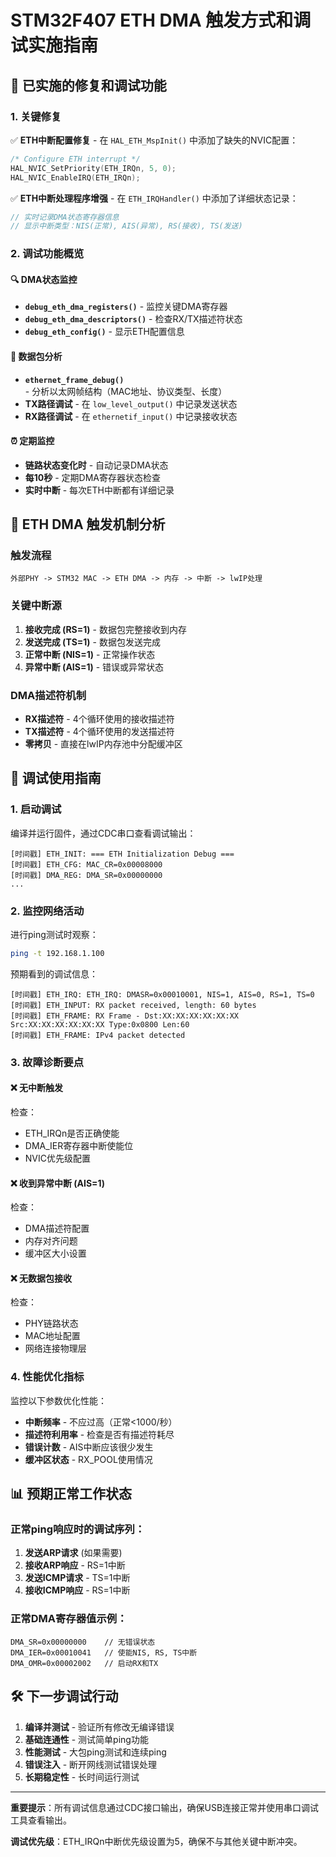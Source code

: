 # STM32F407 ETH DMA 触发方式和调试实施指南

## 🚀 已实施的修复和调试功能

### 1. 关键修复
✅ **ETH中断配置修复** - 在 `HAL_ETH_MspInit()` 中添加了缺失的NVIC配置：
```c
/* Configure ETH interrupt */
HAL_NVIC_SetPriority(ETH_IRQn, 5, 0);
HAL_NVIC_EnableIRQ(ETH_IRQn);
```

✅ **ETH中断处理程序增强** - 在 `ETH_IRQHandler()` 中添加了详细状态记录：
```c
// 实时记录DMA状态寄存器信息
// 显示中断类型：NIS(正常), AIS(异常), RS(接收), TS(发送)
```

### 2. 调试功能概览

#### 🔍 DMA状态监控
- **`debug_eth_dma_registers()`** - 监控关键DMA寄存器
- **`debug_eth_dma_descriptors()`** - 检查RX/TX描述符状态
- **`debug_eth_config()`** - 显示ETH配置信息

#### 📡 数据包分析
- **`ethernet_frame_debug()`** - 分析以太网帧结构（MAC地址、协议类型、长度）
- **TX路径调试** - 在 `low_level_output()` 中记录发送状态
- **RX路径调试** - 在 `ethernetif_input()` 中记录接收状态

#### ⏰ 定期监控
- **链路状态变化时** - 自动记录DMA状态
- **每10秒** - 定期DMA寄存器状态检查
- **实时中断** - 每次ETH中断都有详细记录

## 🎯 ETH DMA 触发机制分析

### 触发流程
```
外部PHY -> STM32 MAC -> ETH DMA -> 内存 -> 中断 -> lwIP处理
```

### 关键中断源
1. **接收完成 (RS=1)** - 数据包完整接收到内存
2. **发送完成 (TS=1)** - 数据包发送完成
3. **正常中断 (NIS=1)** - 正常操作状态
4. **异常中断 (AIS=1)** - 错误或异常状态

### DMA描述符机制
- **RX描述符** - 4个循环使用的接收描述符
- **TX描述符** - 4个循环使用的发送描述符
- **零拷贝** - 直接在lwIP内存池中分配缓冲区

## 🔧 调试使用指南

### 1. 启动调试
编译并运行固件，通过CDC串口查看调试输出：

```
[时间戳] ETH_INIT: === ETH Initialization Debug ===
[时间戳] ETH_CFG: MAC_CR=0x00008000
[时间戳] DMA_REG: DMA_SR=0x00000000
...
```

### 2. 监控网络活动
进行ping测试时观察：
```bash
ping -t 192.168.1.100
```

预期看到的调试信息：
```
[时间戳] ETH_IRQ: ETH_IRQ: DMASR=0x00010001, NIS=1, AIS=0, RS=1, TS=0
[时间戳] ETH_INPUT: RX packet received, length: 60 bytes
[时间戳] ETH_FRAME: RX Frame - Dst:XX:XX:XX:XX:XX:XX Src:XX:XX:XX:XX:XX:XX Type:0x0800 Len:60
[时间戳] ETH_FRAME: IPv4 packet detected
```

### 3. 故障诊断要点

#### ❌ 无中断触发
检查：
- ETH_IRQn是否正确使能
- DMA_IER寄存器中断使能位
- NVIC优先级配置

#### ❌ 收到异常中断 (AIS=1)
检查：
- DMA描述符配置
- 内存对齐问题
- 缓冲区大小设置

#### ❌ 无数据包接收
检查：
- PHY链路状态
- MAC地址配置
- 网络连接物理层

### 4. 性能优化指标

监控以下参数优化性能：
- **中断频率** - 不应过高（正常<1000/秒）
- **描述符利用率** - 检查是否有描述符耗尽
- **错误计数** - AIS中断应该很少发生
- **缓冲区状态** - RX_POOL使用情况

## 📊 预期正常工作状态

### 正常ping响应时的调试序列：
1. **发送ARP请求** (如果需要)
2. **接收ARP响应** - RS=1中断
3. **发送ICMP请求** - TS=1中断
4. **接收ICMP响应** - RS=1中断

### 正常DMA寄存器值示例：
```
DMA_SR=0x00000000    // 无错误状态
DMA_IER=0x00010041   // 使能NIS, RS, TS中断
DMA_OMR=0x00002002   // 启动RX和TX
```

## 🛠️ 下一步调试行动

1. **编译并测试** - 验证所有修改无编译错误
2. **基础连通性** - 测试简单ping功能
3. **性能测试** - 大包ping测试和连续ping
4. **错误注入** - 断开网线测试错误处理
5. **长期稳定性** - 长时间运行测试

---
**重要提示**：所有调试信息通过CDC接口输出，确保USB连接正常并使用串口调试工具查看输出。

**调试优先级**：ETH_IRQn中断优先级设置为5，确保不与其他关键中断冲突。